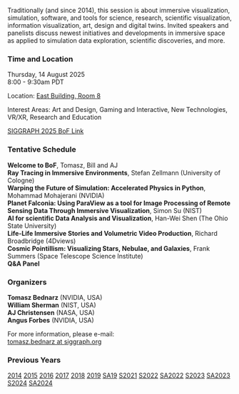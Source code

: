 Traditionally (and since 2014), this session is about immersive visualization, simulation, software, and tools for science, research, scientific visualization, information visualization, art, design and digital twins. Invited speakers and panelists discuss newest initiatives and developments in immersive space as applied to simulation data exploration, scientific discoveries, and more.

### Time and Location

Thursday, 14 August 2025<br />
8:00 - 9:30am PDT<br />

Location: [East Building, Room 8](https://s2025.conference-schedule.org/?post_type=page&p=20&location=rEast-Building-Room-8)

Interest Areas: Art and Design, Gaming and Interactive, New Technologies, VR/XR, Research and Education

[SIGGRAPH 2025 BoF Link](https://s2025.conference-schedule.org/presentation/?id=bof_116&sess=sess232)

### Tentative Schedule
**Welcome to BoF**, Tomasz, Bill and AJ<br />
**Ray Tracing in Immersive Environments**, Stefan Zellmann (University of Cologne)<br />
**Warping the Future of Simulation: Accelerated Physics in Python**, Mohammad Mohajerani (NVIDIA)<br />
**Planet Falconia: Using ParaView as a tool for Image Processing of Remote Sensing Data Through Immersive Visualization**, Simon Su (NIST)<br />
**AI for scientific Data Analysis and Visualization**, Han-Wei Shen (The Ohio State University)<br />
**Life-Life Immersive Stories and Volumetric Video Production**, Richard Broadbridge (4Dviews)<br />
**Cosmic Pointillism: Visualizing Stars, Nebulae, and Galaxies**, Frank Summers (Space Telescope Science Institute)<br />
**Q&A Panel**<br />

### Organizers

**Tomasz Bednarz** (NVIDIA, USA)<br />
**William Sherman** (NIST, USA)<br />
**AJ Christensen** (NASA, USA)<br />
**Angus Forbes** (NVIDIA, USA)<br />

For more information, please e-mail:<br />
[tomasz.bednarz at siggraph.org](mailto:tomasz.bednarz@siggraph.org)

### Previous Years

[2014](http://immersive-visualisation.blogspot.com/2014)
[2015](http://immersive-visualisation.blogspot.com/2015/)
[2016](http://immersive-visualisation.blogspot.com/2016)
[2017](/2017.html)
[2018](/2018.html)
[2019](/2019.html)
[SA19](/sa2019.html)
[S2021](/s2021.html)
[S2022](/s2022.html)
[SA2022](/sa2022.html)
[S2023](/s2023.html)
[SA2023](/sa2023.html)
[S2024](/s2024.html)
[SA2024](/sa2024.html)

